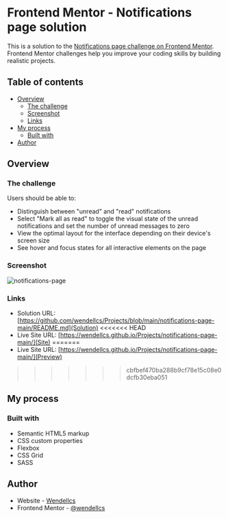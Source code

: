 # Frontend Mentor - Notifications page solution

This is a solution to the [Notifications page challenge on Frontend Mentor](https://www.frontendmentor.io/challenges/notifications-page-DqK5QAmKbC). Frontend Mentor challenges help you improve your coding skills by building realistic projects. 

## Table of contents

- [Overview](#overview)
  - [The challenge](#the-challenge)
  - [Screenshot](#screenshot)
  - [Links](#links)
- [My process](#my-process)
  - [Built with](#built-with)
- [Author](#author)


## Overview

### The challenge

Users should be able to:

- Distinguish between "unread" and "read" notifications
- Select "Mark all as read" to toggle the visual state of the unread notifications and set the number of unread messages to zero
- View the optimal layout for the interface depending on their device's screen size
- See hover and focus states for all interactive elements on the page

### Screenshot

![notifications-page](https://github.com/wendellcs/Projects/assets/88943437/dbaeb0a4-74af-4297-b0d0-067768470d43)

### Links

- Solution URL: [https://github.com/wendellcs/Projects/blob/main/notifications-page-main/README.md](Solution)
<<<<<<< HEAD
- Live Site URL: [https://wendellcs.github.io/Projects/notifications-page-main/](Site)
=======
- Live Site URL: [https://wendellcs.github.io/Projects/notifications-page-main/](Preview)
>>>>>>> cbfbef470ba288b9cf78e15c08e0dcfb30eba051

## My process

### Built with

- Semantic HTML5 markup
- CSS custom properties
- Flexbox
- CSS Grid
- SASS


## Author

- Website - [Wendellcs](https://wendellcs.github.io)
- Frontend Mentor - [@wendellcs](https://www.frontendmentor.io/profile/wendellcs)

